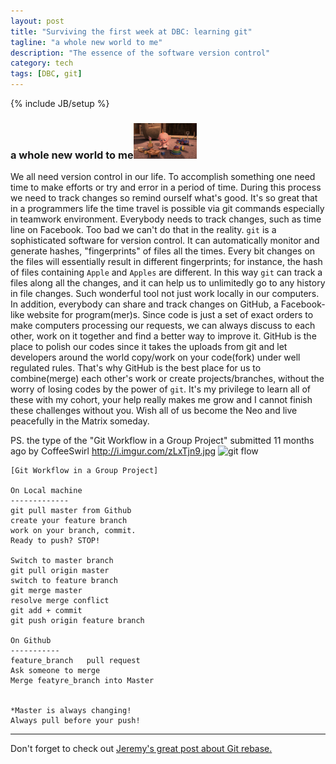 ```yaml
---
layout: post
title: "Surviving the first week at DBC: learning git"
tagline: "a whole new world to me"
description: "The essence of the software version control"
category: tech
tags: [DBC, git]
---
```

{% include JB/setup %}

### a whole new world to me<img src="/assets/imgs/t1.jpg"  alt="BabyFacingToysConfused" width="20%"/>
We all need version control in our life. To accomplish something one need time to make efforts or try and error in a period of time. During this process we need to track changes so remind ourself what's good. It's so great that in a programmers life the time travel is possible via git commands especially in teamwork environment. Everybody needs to track changes, such as time line on Facebook. Too bad we can't do that in the reality.
`git` is a sophisticated software for version control. It can automatically monitor and generate hashes, "fingerprints" of files all the times. Every bit changes on the files will essentially result in different fingerprints; for instance, the hash of files containing `Apple` and `Apples` are different. In this way `git` can track a files along all the changes, and it can help us to unlimitedly go to any history in file changes.
Such wonderful tool not just work locally in our computers. In addition, everybody can share and track changes on GitHub, a Facebook-like website for program(mer)s. Since code is just a set of exact orders to make computers processing our requests, we can always discuss to each other, work on it together and find a better way to improve it. GitHub is the place to polish our codes since it takes the uploads from git and let developers around the world copy/work on your code(fork) under well regulated rules. That's why GitHub is the best place for us to combine(merge) each other's work or create projects/branches, without the worry of losing codes by the power of `git`.
It's my privilege to learn all of these with my cohort, your help really makes me grow and I cannot finish these challenges without you. Wish all of us become the Neo and live peacefully in the Matrix someday.


PS. the type of the "Git Workflow in a Group Project" submitted 11 months ago by CoffeeSwirl http://i.imgur.com/zLxTjn9.jpg
<img src="http://i.imgur.com/zLxTjn9.jpg"  alt="git flow"/>

```
[Git Workflow in a Group Project]

On Local machine
-------------
git pull master from Github
create your feature branch
work on your branch, commit.
Ready to push? STOP!

Switch to master branch
git pull origin master
switch to feature branch
git merge master
resolve merge conflict
git add + commit
git push origin feature branch

On Github
-----------
feature_branch   pull request
Ask someone to merge
Merge featyre_branch into Master


*Master is always changing!
Always pull before your push!
```

___
Don't forget to check out <a href="https://www.linkedin.com/pulse/rebasing-git-jeremy-gagon">Jeremy's great post about Git rebase.</a>